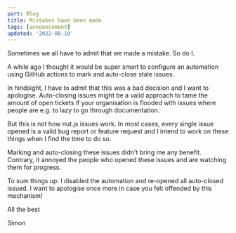```yaml
---
part: Blog
title: Mistakes have been made
tags: [announcement]
updated: '2022-08-10'
---
```


Sometimes we all have to admit that we made a mistake.
So do I.

A while ago I thought it would be super smart to configure an automation using GitHub actions to mark and auto-close stale issues.

In hindsight, I have to admit that this was a bad decision and I want to apologise.
Auto-closing issues might be a valid approach to tame the amount of open tickets if your organisation is flooded with issues where people are e.g. to lazy to go through documentation.

But this is not how nut.js issues work.
In most cases, every single issue opened is a valid bug report or feature request and I intend to work on these things when I find the time to do so.

Marking and auto-closing these issues didn't bring me any benefit.
Contrary, it annoyed the people who opened these issues and are watching them for progress.

To sum things up: I disabled the automation and re-opened all auto-closed issued.
I want to apologise once more in case you felt offended by this mechanism!

All the best

Simon